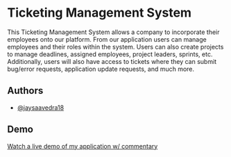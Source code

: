 
# Ticketing Management System

This Ticketing Management System allows a company to incorporate their employees onto
our platform. From our application users can manage employees and their roles within
the system. Users can also create projects to manage deadlines, assigned employees,
project leaders, sprints, etc. Additionally, users will also have access to tickets 
where they can submit bug/error requests, application update requests, and much more. 




## Authors

- [@jaysaavedra18](https://www.github.com/jaysaavedra18)


## Demo

[Watch a live demo of my application w/ commentary](https://youtu.be/vJz4Tdwssac)

